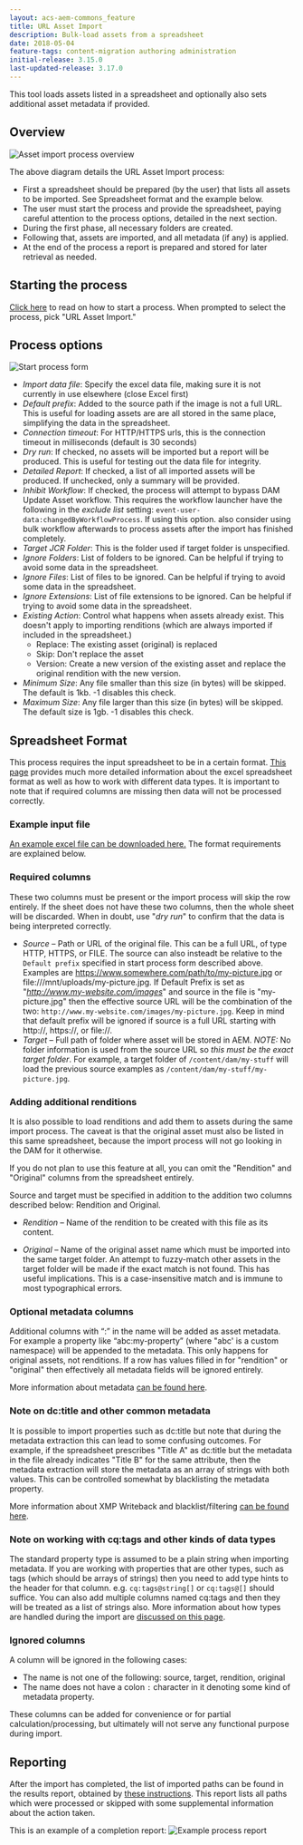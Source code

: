 ```yaml
---
layout: acs-aem-commons_feature
title: URL Asset Import
description: Bulk-load assets from a spreadsheet
date: 2018-05-04
feature-tags: content-migration authoring administration
initial-release: 3.15.0
last-updated-release: 3.17.0
---
```


This tool loads assets listed in a spreadsheet and optionally also sets additional asset metadata if provided.

## Overview

![Asset import process overview](images/process-overview.png)

The above diagram details the URL Asset Import process:

* First a spreadsheet should be prepared (by the user) that lists all assets to be imported.  See Spreadsheet format and the example below.  
* The user must start the process and provide the spreadsheet, paying careful attention to the process options, detailed in the next section.
* During the first phase, all necessary folders are created.
* Following that, assets are imported, and all metadata (if any) is applied.
* At the end of the process a report is prepared and stored for later retrieval as needed.

## Starting the process

[Click here](/acs-aem-commons/features/mcp/subpages/process-manager.html) to read on how to start a process.  When prompted to  select the process, pick "URL Asset Import."

## Process options

![Start process form](images/url-asset-import.png)

- *Import data file*: Specify the excel data file, making sure it is not currently in use elsewhere (close Excel first)
- *Default prefix*: Added to the source path if the image is not a full URL.  This is useful for loading assets are are all stored in the same place, simplifying the data in the spreadsheet.
- *Connection timeout*: For HTTP/HTTPS urls, this is the connection timeout in milliseconds (default is 30 seconds)
- *Dry run*: If checked, no assets will be imported but a report will be produced.  This is useful for testing out the data file for integrity.
- *Detailed Report*: If checked, a list of all imported assets will be produced.  If unchecked, only a summary will be provided.
- *Inhibit Workflow*: If checked, the process will attempt to bypass DAM Update Asset workflow.  This requires the workflow launcher have the following in the _exclude list_ setting: `event-user-data:changedByWorkflowProcess`.  If using this option. also consider using bulk workflow afterwards to process assets after the import has finished completely.
- *Target JCR Folder*: This is the folder used if target folder is unspecified.
- *Ignore Folders*: List of folders to be ignored.  Can be helpful if trying to avoid some data in the spreadsheet.
- *Ignore Files*: List of files to be ignored.  Can be helpful if trying to avoid some data in the spreadsheet.
- *Ignore Extensions*: List of file extensions to be ignored.  Can be helpful if trying to avoid some data in the spreadsheet.
- *Existing Action*: Control what happens when assets already exist.  This doesn't apply to importing renditions (which are always imported if included in the spreadsheet.)
    - Replace: The existing asset (original) is replaced
    - Skip: Don't replace the asset
    - Version: Create a new version of the existing asset and replace the original rendition with the new version.
- *Minimum Size*: Any file smaller than this size (in bytes) will be skipped.  The default is 1kb.  -1 disables this check.
- *Maximum Size*: Any file larger than this size (in bytes) will be skipped.  The default size is 1gb.  -1 disables this check.

## Spreadsheet Format

This process requires the input spreadsheet to be in a certain format. [This page](/acs-aem-commons/features/utils-and-apis/data-api/index.html#structure) provides much more detailed information about the excel spreadsheet format as well as how to work with different data types.  It is important to note that if required columns are missing then data will not be processed correctly.

### Example input file

[An example excel file can be downloaded here.](url-asset-import-example.xlsx)  The format requirements are explained below.

### Required columns

These two columns must be present or the import process will skip the row entirely.  If the sheet does not have these two columns, then the whole sheet will be discarded.  When in doubt, use "*dry run*" to confirm that the data is being interpreted correctly.

* *Source* – Path or URL of the original file.  This can be a full URL, of type HTTP, HTTPS, or FILE.  The source can also insteadt be relative to the `Default prefix` specified in start process form described above.  Examples are https://www.somewhere.com/path/to/my-picture.jpg or file:///mnt/uploads/my-picture.jpg.  If Default Prefix is set as "*http://www.my-website.com/images*" and source in the file is "my-picture.jpg" then the effective source URL will be the combination of the two: `http://www.my-website.com/images/my-picture.jpg`.  Keep in mind that default prefix will be ignored if source is a full URL starting with http://, https://, or file://.
* *Target* – Full path of folder where asset will be stored in AEM.  *NOTE:* No folder information is used from the source URL so _this must be the exact target folder_.  For example, a target folder of `/content/dam/my-stuff` will load the previous source examples as `/content/dam/my-stuff/my-picture.jpg`.

### Adding additional renditions

It is also possible to load renditions and add them to assets during the same import process.  The caveat is that the original asset must also be listed in this same spreadsheet, because the import process will not go looking in the DAM for it otherwise.  

If you do not plan to use this feature at all, you can omit the "Rendition" and "Original" columns from the spreadsheet entirely.

Source and target must be specified in addition to the addition two columns described below: Rendition and Original.

* *Rendition* – Name of the rendition to be created with this file as its content.

* *Original* – Name of the original asset name which must be imported into the same target folder.  An attempt to fuzzy-match other assets in the target folder will be made if the exact match is not found.  This has useful implications.  This is a case-insensitive match and is immune to most typographical errors.

### Optional metadata columns

Additional columns with “:” in the name will be added as asset metadata.  For example a property like “abc:my-property” (where "abc' is a custom namespace) will be appended to the metadata.  This only happens for original assets, not renditions.  If a row has values filled in for "rendition" or "original" then effectively all metadata fields will be ignored entirely.

More information about metadata [can be found here](https://helpx.adobe.com/experience-manager/6-4/assets/using/metadata.html).

### Note on dc:title and other common metadata

It is possible to import properties such as dc:title but note that during the metadata extraction this can lead to some confusing outcomes.  For example, if the spreadsheet prescribes "Title A" as dc:title but the metadata in the file already indicates "Title B" for the same attribute, then the metadata extraction will store the metadata as an array of strings with both values.  This can be controlled somewhat by blacklisting the metadata property. 

More information about XMP Writeback and blacklist/filtering [can be found here](https://helpx.adobe.com/experience-manager/6-4/assets/using/xmp-writeback.html#FilteringXMPmetadata).

### Note on working with cq:tags and other kinds of data types

The standard property type is assumed to be a plain string when importing metadata.  If you are working with properties that are other types, such as tags (which should be arrays of strings) then you need to add type hints to the header for that column.  e.g. `cq:tags@string[]` or `cq:tags@[]` should suffice.  You can also add multiple columns named cq:tags and then they will be treated as a list of strings also.  More information about how types are handled during the import are [discussed on this page](/acs-aem-commons/features/utils-and-apis/data-api/index.html#structure).

### Ignored columns

A column will be ignored in the following cases:

* The name is not one of the following: source, target, rendition, original
* The name does not have a colon `:` character in it denoting some kind of metadata property.

These columns can be added for convenience or for partial calculation/processing, but ultimately will not serve any functional purpose during import.

## Reporting

After the import has completed, the list of imported paths can be found in the results report, obtained by [these instructions](/acs-aem-commons/features/mcp/subpages/process-manager.html#viewing-a-report).  This report lists all paths which were processed or skipped with some supplemental information about the action taken.

This is an example of a completion report:
![Example process report](images/sample-report.png)